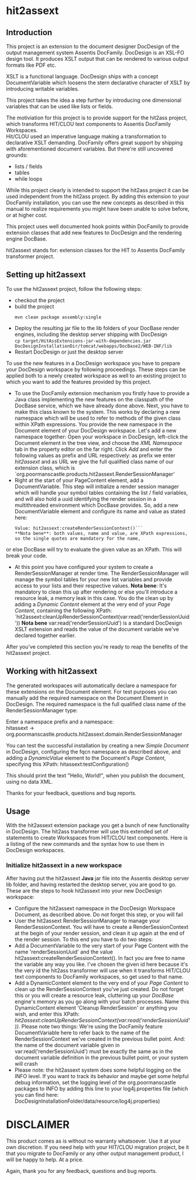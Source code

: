 # hit2assext
## Introduction
This project is an extension to the document designer DocDesign of the 
output management system Assentis DocFamily. DocDesign is an XSL-FO design
tool. It produces XSLT output that can be rendered to various output formats
like PDF etc.

XSLT is a functional language. DocDesign ships with a concept DocumentVariable
which loosens the stern declarative character of XSLT by introducing writable
variables.

This project takes the idea a step further by introducing one dimensional variables
that can be used like lists or fields.

The motiviation for this project is to provide support for the hit2ass project,
which transforms HIT/CLOU text components to Assentis DocFamily Workspaces.  
Hit/CLOU used an imperative language making a transformation to declarative
XSLT demanding. DocFamily offers great support by shipping with aforementioned
document variables. But there're still uncovered grounds:
* lists / fields
* tables
* while loops

While this project clearly is intended to support the hit2ass project it can
be used independent from the hit2ass project. By adding this extension to
your DocFamily installation, you can use the new concepts as described in this
manual to realize requirements you might have been unable to solve before, or
at higher cost.

This project uses well documented hook points within DocFamily to provide
extension classes that add new features to DocDesign and the rendering engine
DocBase.

hit2assext stands for: extension classes for the HIT to Assentis DocFamily transformer project.

## Setting up hit2assext

To use the hit2assext project, follow the following steps:
* checkout the project
* build the project  
  ```
  mvn clean package assembly:single
  ```
* Deploy the resulting jar file to the lib folders of your DocBase render engines, including the desktop server shipping with DocDesign  
  ```cp target/HitAssExtensions-jar-with-dependencies.jar DocDesignInstallationDir/tomcat/webapps/DocBase2/WEB-INF/lib```
* Restart DocDesign or just the desktop server

To use the new features in a DocDesign workspace you have to prepare your DocDesign workspace by following proceedings. These steps can be applied both to a newly created workspace as well to an existing project to which you want to add the features provided by this project.
* To use the DocFamily extension mechanism you firstly have to provide a Java class implementing
the new features on the classpath of the DocBase service, which we have already done above. Next,
you have to make this class known to the system. This works by declaring a new namespace which will
be used to refer to methods of the given class within XPath expressions. You provide the new namespace
in the Document element of your DocDesign workspace. Let's add a new namespace together: Open your workspace
in DocDesign, left-click the Document element in the tree view, and choose the _XML Namespace_ tab in the
property editor on the far right. Click _Add_ and enter the following values as prefix and URL respectively:
as prefix we enter _hit2assext_ and as URL we give the full qualified class name of our extension class, which is
`org.poormanscastle.products.hit2assext.RenderSessionManager'
* Right at the start of your PageContent element, add a DocumentVariable. This step will initialize a render session manager which will handle your symbol tables containing the list / field variables, and will also hold a uuid identifying the render session in a multithreaded environment which DocBase provides. So, add a new DocumentVariable element and configure its name and value as stated here:  
  ```Name: 'renderSessionUuid'  
  Value: hit2assext:createRenderSessionContext()```  
  **Nota bene**: both values, name and value, are XPath expressions, so the single quotes are mandatory for the name,
or else DocBase will try to evaluate the given value as an XPath. This will break your code.  
* At this point you have configured your system to create a RenderSessionManager at render time. The RenderSessionManager will manage the symbol tables for your new list variables and provide access to your lists and their respective values. **Nota bene**: It's mandatory to clean this up after rendering or else you'll introduce a resource leak, a memory leak in this case. You do the clean up by adding a _Dynamic Content_ element at the very end of your _Page Content_, containing the following XPath: `hit2assext:cleanUpRenderSessionContext(var:read('renderSessionUuid'))
**Nota bene** var:read('renderSessionUuid') is a standard DocDesign XSLT extension and reads the value of the document variable we've declared together earlier.

After you've completed this section you're ready to reap the benefits of the hit2assext project.

## Working with hit2assext



The generated workspaces will automatically declare a namespace for these
extensions on the Document element. For test purposes you can manually add
the required namespace on the Document Element in DocDesign. The required
namespace is the full qualified class name of the RenderSessionManager type:

Enter a namespace prefix and a namespace:  
hitassext -> org.poormanscastle.products.hit2assext.domain.RenderSessionManager

You can test the successful installation by creating a new *Simple Document* in DocDesign,
configuring the fqcn namespace as described above, and adding a *DynamicValue* element
to the Document's *Page Content*, specifying this XPath:
 hitassext:testConfiguration()
 
 This should print the text "Hello, World!", when you publish the document, using no data XML.
 
 Thanks for your feedback, questions and bug reports.

## Usage
With the hit2assext extension package you get a bunch of new functionality in DocDesign.
The hit2ass transformer will use this extended set of statements to create Workspaces
from HIT/CLOU text components. Here is a listing of the new commands and the syntax how
to use them in DocDesign workspaces.

### Initialize hit2assext in a new workspace
After having put the hit2assext __Java__ jar file into the Assentis desktop server lib folder,
and having restarted the desktop server, you are good to go.  
These are the steps to hook hit2assext into your new DocDesign workspace:
* Configure the hit2assext namespace in the DocDesign Workspace Document, as described above. Do not forget this step, or you will fail
* User the hit2assext RenderSessionManager to manage your RenderSessionContext. You will have to create a RenderSessionContext at the begin of your render session, and clean it up again at the end of the render session. To this end you have to do two steps:
 * Add a DocumentVariable to the very start of your Page Content with the name 'renderSessionUuid' and the value hit2assext:createRenderSessionContext(). In fact you are free to name the variable any way you like. I've chosen the given id here because it's the very id the hit2ass transformer will use when it transforms HIT/CLOU text components to DocFamily workspaces, so get used to that name.
 * Add a DynamicContent element to the very end of your _Page Content_ to clean up the RenderSessionContext you've just created. Do not forget this or you will create a resource leak, cluttering up your _DocBase_ engine's memory as you go along with your batch processes. Name this DynamicContent element 'Cleanup RenderSession' or anything you wish, and enter this XPath: _hit2assext:cleanUpRenderSessionContext(var:read('renderSessionUuid'))_. Please note two things: We're using the DocFamily feature DocumentVariable here to refer back to the name of the RenderSessionContext we've created in the previous bullet point. And: the name of the document variable given in var:read('renderSessionUuid') must be exactly the same as in the document variable definition in the previous bullet point, or your system will crash
* Please note: the hit2assext system does some helpful logging on the INFO level. If you want to track its behavior and maybe get some helpful debug information, set the logging level of the org.poormanscastle packages to INFO by adding this line to your log4j.properties file (which you can find here: DocDesignInstallationFolder/data/resource/log4j.properties)

# DISCLAIMER
This product comes as is without no warranty whatsoever. Use it at your own discretion. If you need help with your HIT/CLOU migration project, be it that you migrate to DocFamily or any other output management product, I will be happy to help. At a price.  

Again, thank you for any feedback, questions and bug reports.
